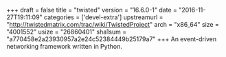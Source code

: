 +++
draft = false
title = "twisted"
version = "16.6.0-1"
date = "2016-11-27T19:11:09"
categories = ['devel-extra']
upstreamurl = "http://twistedmatrix.com/trac/wiki/TwistedProject"
arch = "x86_64"
size = "4001552"
usize = "26860401"
sha1sum = "a770458e2a23930957a2e24c52384449b25179a7"
+++
An event-driven networking framework written in Python.